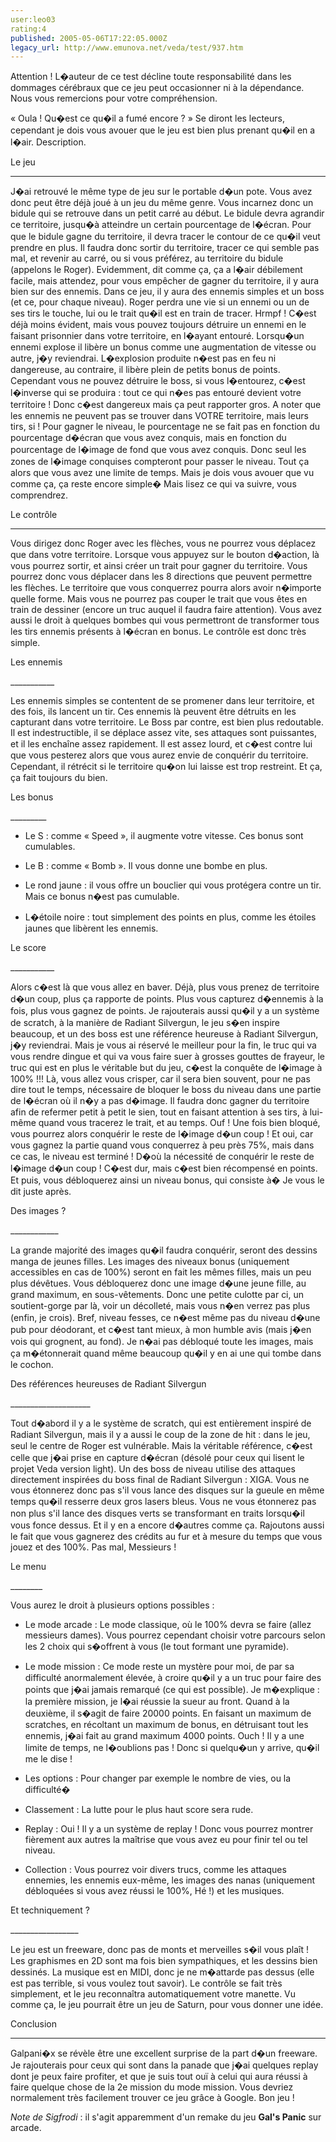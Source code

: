 ```yaml
---
user:leo03
rating:4
published: 2005-05-06T17:22:05.000Z
legacy_url: http://www.emunova.net/veda/test/937.htm
---
```

Attention ! L�auteur de ce test décline toute responsabilité dans les dommages cérébraux que ce jeu peut occasionner ni à la dépendance. Nous vous remercions pour votre compréhension.  

  

« Oula ! Qu�est ce qu�il a fumé encore ? » Se diront les lecteurs, cependant je dois vous avouer que le jeu est bien plus prenant qu�il en a l�air. Description.  

  

Le jeu   

----------  

J�ai retrouvé le même type de jeu sur le portable d�un pote. Vous avez donc peut être déjà joué à un jeu du même genre. Vous incarnez donc un bidule qui se retrouve dans un petit carré au début. Le bidule devra agrandir ce territoire, jusqu�à atteindre un certain pourcentage de l�écran. Pour que le bidule gagne du territoire, il devra tracer le contour de ce qu�il veut prendre en plus. Il faudra donc sortir du territoire, tracer ce qui semble pas mal, et revenir au carré, ou si vous préférez, au territoire du bidule (appelons le Roger). Evidemment, dit comme ça, ça a l�air débilement facile, mais attendez, pour vous empêcher de gagner du territoire, il y aura bien sur des ennemis. Dans ce jeu, il y aura des ennemis simples et un boss (et ce, pour chaque niveau). Roger perdra une vie si un ennemi ou un de ses tirs le touche, lui ou le trait qu�il est en train de tracer. Hrmpf ! C�est déjà moins évident, mais vous pouvez toujours détruire un ennemi en le faisant prisonnier dans votre territoire, en l�ayant entouré. Lorsqu�un ennemi explose il libère un bonus comme une augmentation de vitesse ou autre, j�y reviendrai. L�explosion produite n�est pas en feu ni dangereuse, au contraire, il libère plein de petits bonus de points. Cependant vous ne pouvez détruire le boss, si vous l�entourez, c�est l�inverse qui se produira : tout ce qui n�es pas entouré devient votre territoire ! Donc c�est dangereux mais ça peut rapporter gros. A noter que les ennemis ne peuvent pas se trouver dans VOTRE territoire, mais leurs tirs, si ! Pour gagner le niveau, le pourcentage ne se fait pas en fonction du pourcentage d�écran que vous avez conquis, mais en fonction du pourcentage de l�image de fond que vous avez conquis. Donc seul les zones de l�image conquises compteront pour passer le niveau. Tout ça alors que vous avez une limite de temps. Mais je dois vous avouer que vu comme ça, ça reste encore simple� Mais lisez ce qui va suivre, vous comprendrez.  

  

Le contrôle  

------------  

Vous dirigez donc Roger avec les flèches, vous ne pourrez vous déplacez que dans votre territoire. Lorsque vous appuyez sur le bouton d�action, là vous pourrez sortir, et ainsi créer un trait pour gagner du territoire. Vous pourrez donc vous déplacer dans les 8 directions que peuvent permettre les flèches. Le territoire que vous conquerrez pourra alors avoir n�importe quelle forme. Mais vous ne pourrez pas couper le trait que vous êtes en train de dessiner (encore un truc auquel il faudra faire attention). Vous avez aussi le droit à quelques bombes qui vous permettront de transformer tous les tirs ennemis présents à l�écran en bonus. Le contrôle est donc très simple.  

  

  

Les ennemis  

\_\_\_\_\_\_\_\_\_\_\_  

Les ennemis simples se contentent de se promener dans leur territoire, et des fois, ils lancent un tir. Ces ennemis là peuvent être détruits en les capturant dans votre territoire. Le Boss par contre, est bien plus redoutable. Il est indestructible, il se déplace assez vite, ses attaques sont puissantes, et il les enchaîne assez rapidement. Il est assez lourd, et c�est contre lui que vous pesterez alors que vous aurez envie de conquérir du territoire. Cependant, il rétrécit si le territoire qu�on lui laisse est trop restreint. Et ça, ça fait toujours du bien.  

  

Les bonus   

\_\_\_\_\_\_\_\_\_  

- Le S : comme « Speed », il augmente votre vitesse. Ces bonus sont cumulables.  

- Le B : comme « Bomb ». Il vous donne une bombe en plus.  

- Le rond jaune : il vous offre un bouclier qui vous protégera contre un tir. Mais ce bonus n�est pas cumulable.  

- L�étoile noire : tout simplement des points en plus, comme les étoiles jaunes que libèrent les ennemis.  

  

Le score   

\_\_\_\_\_\_\_\_\_\_\_  

Alors c�est là que vous allez en baver. Déjà, plus vous prenez de territoire d�un coup, plus ça rapporte de points. Plus vous capturez d�ennemis à la fois, plus vous gagnez de points. Je rajouterais aussi qu�il y a un système de scratch, à la manière de Radiant Silvergun, le jeu s�en inspire beaucoup, et un des boss est une référence heureuse à Radiant Silvergun, j�y reviendrai. Mais je vous ai réservé le meilleur pour la fin, le truc qui va vous rendre dingue et qui va vous faire suer à grosses gouttes de frayeur, le truc qui est en plus le véritable but du jeu, c�est la conquête de l�image à 100% !!! Là, vous allez vous crisper, car il sera bien souvent, pour ne pas dire tout le temps, nécessaire de bloquer le boss du niveau dans une partie de l�écran où il n�y a pas d�image. Il faudra donc gagner du territoire afin de refermer petit à petit le sien, tout en faisant attention à ses tirs, à lui-même quand vous tracerez le trait, et au temps. Ouf ! Une fois bien bloqué, vous pourrez alors conquérir le reste de l�image d�un coup ! Et oui, car vous gagnez la partie quand vous conquerrez à peu près 75%, mais dans ce cas, le niveau est terminé ! D�où la nécessité de conquérir le reste de l�image d�un coup ! C�est dur, mais c�est bien récompensé en points. Et puis, vous débloquerez ainsi un niveau bonus, qui consiste à� Je vous le dit juste après.  

  

Des images ?  

\_\_\_\_\_\_\_\_\_\_\_\_  

La grande majorité des images qu�il faudra conquérir, seront des dessins manga de jeunes filles. Les images des niveaux bonus (uniquement accessibles en cas de 100%) seront en fait les mêmes filles, mais un peu plus dévêtues. Vous débloquerez donc une image d�une jeune fille, au grand maximum, en sous-vêtements. Donc une petite culotte par ci, un soutient-gorge par là, voir un décolleté, mais vous n�en verrez pas plus (enfin, je crois). Bref, niveau fesses, ce n�est même pas du niveau d�une pub pour déodorant, et c�est tant mieux, à mon humble avis (mais j�en vois qui grognent, au fond). Je n�ai pas débloqué toute les images, mais ça m�étonnerait quand même beaucoup qu�il y en ai une qui tombe dans le cochon.  

  

Des références heureuses de Radiant Silvergun   

\_\_\_\_\_\_\_\_\_\_\_\_\_\_\_\_\_\_\_\_  

Tout d�abord il y a le système de scratch, qui est entièrement inspiré de Radiant Silvergun, mais il y a aussi le coup de la zone de hit : dans le jeu, seul le centre de Roger est vulnérable. Mais la véritable référence, c�est celle que j�ai prise en capture d�écran (désolé pour ceux qui lisent le projet Veda version light). Un des boss de niveau utilise des attaques directement inspirées du boss final de Radiant Silvergun : XIGA. Vous ne vous étonnerez donc pas s'il vous lance des disques sur la gueule en même temps qu�il resserre deux gros lasers bleus. Vous ne vous étonnerez pas non plus s'il lance des disques verts se transformant en traits lorsqu�il vous fonce dessus. Et il y en a encore d�autres comme ça. Rajoutons aussi le fait que vous gagnerez des crédits au fur et à mesure du temps que vous jouez et des 100%. Pas mal, Messieurs !  

  

Le menu   

\_\_\_\_\_\_\_\_   

Vous aurez le droit à plusieurs options possibles :  

- Le mode arcade : Le mode classique, où le 100% devra se faire (allez messieurs dames). Vous pourrez cependant choisir votre parcours selon les 2 choix qui s�offrent à vous (le tout formant une pyramide).  

- Le mode mission : Ce mode reste un mystère pour moi, de par sa difficulté anormalement élevée, à croire qu�il y a un truc pour faire des points que j�ai jamais remarqué (ce qui est possible). Je m�explique : la première mission, je l�ai réussie la sueur au front. Quand à la deuxième, il s�agit de faire 20000 points. En faisant un maximum de scratches, en récoltant un maximum de bonus, en détruisant tout les ennemis, j�ai fait au grand maximum 4000 points. Ouch ! Il y a une limite de temps, ne l�oublions pas ! Donc si quelqu�un y arrive, qu�il me le dise !  

- Les options : Pour changer par exemple le nombre de vies, ou la difficulté�  

- Classement : La lutte pour le plus haut score sera rude.  

- Replay : Oui ! Il y a un système de replay ! Donc vous pourrez montrer fièrement aux autres la maîtrise que vous avez eu pour finir tel ou tel niveau.  

- Collection : Vous pourrez voir divers trucs, comme les attaques ennemies, les ennemis eux-même, les images des nanas (uniquement débloquées si vous avez réussi le 100%, Hé !) et les musiques.  

  

  

Et techniquement ?   

\_\_\_\_\_\_\_\_\_\_\_\_\_\_\_\_\_  

Le jeu est un freeware, donc pas de monts et merveilles s�il vous plaît ! Les graphismes en 2D sont ma fois bien sympathiques, et les dessins bien dessinés. La musique est en MIDI, donc je ne m�attarde pas dessus (elle est pas terrible, si vous voulez tout savoir). Le contrôle se fait très simplement, et le jeu reconnaîtra automatiquement votre manette. Vu comme ça, le jeu pourrait être un jeu de Saturn, pour vous donner une idée.  

  

Conclusion  

-----------  

Galpani�x se révèle être une excellent surprise de la part d�un freeware. Je rajouterais pour ceux qui sont dans la panade que j�ai quelques replay dont je peux faire profiter, et que je suis tout ouï à celui qui aura réussi à faire quelque chose de la 2e mission du mode mission. Vous devriez normalement très facilement trouver ce jeu grâce à Google. Bon jeu !  

  

_Note de Sigfrodi_ : il s'agit apparemment d'un remake du jeu **Gal's Panic** sur arcade.